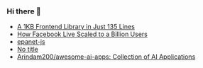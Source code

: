 ### Hi there 👋

<!-- daily.dev BOOKMARKS:START -->
- [A 1KB Frontend Library in Just 135 Lines](https://app.daily.dev/posts/voKLM73Di?utm_source=rss&utm_medium=bookmarks&utm_campaign=PnGboN99PhXCxFrWGGg2C)
- [How Facebook Live Scaled to a Billion Users](https://app.daily.dev/posts/S8JUxv1GE?utm_source=rss&utm_medium=bookmarks&utm_campaign=PnGboN99PhXCxFrWGGg2C)
- [epanet-js](https://app.daily.dev/posts/6YuvbrLpp?utm_source=rss&utm_medium=bookmarks&utm_campaign=PnGboN99PhXCxFrWGGg2C)
- [No title](https://app.daily.dev/posts/l1PPDXu5U?utm_source=rss&utm_medium=bookmarks&utm_campaign=PnGboN99PhXCxFrWGGg2C)
- [Arindam200/awesome-ai-apps: Collection of AI Applications](https://app.daily.dev/posts/Kveg9cxaw?utm_source=rss&utm_medium=bookmarks&utm_campaign=PnGboN99PhXCxFrWGGg2C)
<!-- daily.dev BOOKMARKS:END -->

<!--
**dinesh4monto/dinesh4monto** is a ✨ _special_ ✨ repository because its `README.md` (this file) appears on your GitHub profile.

Here are some ideas to get you started:

- 🔭 I’m currently working on ...
- 🌱 I’m currently learning ...
- 👯 I’m looking to collaborate on ...
- 🤔 I’m looking for help with ...
- 💬 Ask me about ...
- 📫 How to reach me: ...
- 😄 Pronouns: ...
- ⚡ Fun fact: ...
-->
